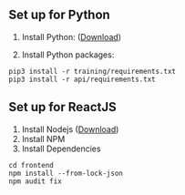 ## Set up for Python
1. Install Python: ([Download](https://www.python.org))

2. Install Python packages:
```
pip3 install -r training/requirements.txt
pip3 install -r api/requirements.txt
```
## Set up for ReactJS
1. Install Nodejs ([Download](https://nodejs.org/en/download/package-manager/))
2. Install NPM
3. Install Dependencies
```
cd frontend
npm install --from-lock-json
npm audit fix
```
